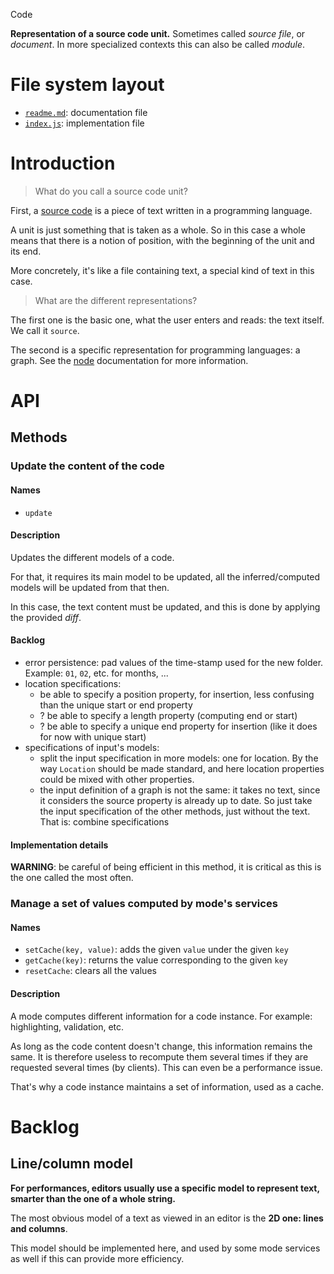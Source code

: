 Code

__Representation of a source code unit.__ Sometimes called _source file_, or _document_. In more specialized contexts this can also be called _module_.





# File system layout

- [`readme.md`](./readme.md): documentation file
- [`index.js`](./index.js): implementation file





# Introduction

> What do you call a source code unit?

First, a [source code](http://en.wikipedia.org/wiki/Source_code) is a piece of text written in a programming language.

A unit is just something that is taken as a whole. So in this case a whole means that there is a notion of position, with the beginning of the unit and its end.

More concretely, it's like a file containing text, a special kind of text in this case.

> What are the different representations?

The first one is the basic one, what the user enters and reads: the text itself. We call it `source`.

The second is a specific representation for programming languages: a graph. See the [node](../node/) documentation for more information.





# API

## Methods

### Update the content of the code

#### Names

- `update`

#### Description

Updates the different models of a code.

For that, it requires its main model to be updated, all the inferred/computed models will be updated from that then.

In this case, the text content must be updated, and this is done by applying the provided _diff_.

#### Backlog

- error persistence: pad values of the time-stamp used for the new folder. Example: `01`, `02`, etc. for months, ...
- location specifications: 
	- be able to specify a position property, for insertion, less confusing than the unique start or end property
	- ? be able to specify a length property (computing end or start)
	- ? be able to specify a unique end property for insertion (like it does for now with unique start)
- specifications of input's models: 
	- split the input specification in more models: one for location. By the way `Location` should be made standard, and here location properties could be mixed with other properties.
	- the input definition of a graph is not the same: it takes no text, since it considers the source property is already up to date. So just take the input specification of the other methods, just without the text. That is: combine specifications

#### Implementation details

__WARNING__: be careful of being efficient in this method, it is critical as this is the one called the most often.



### Manage a set of values computed by mode's services

#### Names

- `setCache(key, value)`: adds the given `value` under the given `key`
- `getCache(key)`: returns the value corresponding to the given `key`
- `resetCache`: clears all the values

#### Description

A mode computes different information for a code instance. For example: highlighting, validation, etc.

As long as the code content doesn't change, this information remains the same. It is therefore useless to recompute them several times if they are requested several times (by clients). This can even be a performance issue.

That's why a code instance maintains a set of information, used as a cache.




# Backlog

## Line/column model

__For performances, editors usually use a specific model to represent text, smarter than the one of a whole string.__

The most obvious model of a text as viewed in an editor is the __2D one: lines and columns__.

This model should be implemented here, and used by some mode services as well if this can provide more efficiency.

